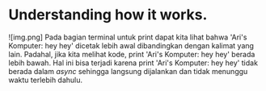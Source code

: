 # Understanding how it works.
![img.png]
Pada bagian terminal untuk print dapat kita lihat bahwa 'Ari's Komputer: hey hey' dicetak lebih awal dibandingkan dengan kalimat yang lain. Padahal, jika kita melihat kode, print 'Ari's Komputer: hey hey' berada lebih bawah. Hal ini bisa terjadi karena print 'Ari's Komputer: hey hey' tidak berada dalam _async_ sehingga langsung dijalankan dan tidak menunggu waktu terlebih dahulu.